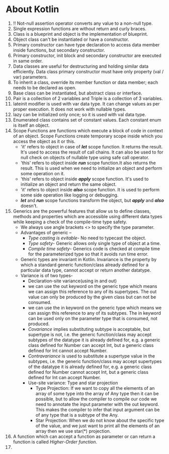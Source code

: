 # About Kotlin

1. !! Not-null assertion operator converts any value to a non-null type.
2. Single expression functions are without return and curly braces.
3. Class is a blueprint and object is the implementation of blueprint.
4. Object class can't be instantiated or have a constructor.
5. Primary constructor can have type declaration to access data member inside functions, but secondary constructor.
6. Primary constructor, init block and secondary constructor are executed in same order.
7. Data classes are useful for destructuring and holding similar data efficiently. Data class primary constructor must have only property (val / var) parameters.
8. To inherit a class, override its member function or data member; each needs to be declared as open.
9. Base class can be instantiated, but abstract class or interface. 
10. Pair is a collection of 2 variables and Triple is a collection of 3 variables.
11. lateinit modifier is used with var data type. It can change values as per proper execution. It does not work with nullable types.
12. lazy can be initialized only once; so it is used with val data type.
13. Enumerated class contains set of constant values. Each constant enum is itself an object.
14. Scope Functions are functions which execute a block of code in context of an object. Scope Functions create temporary scope inside which you access the object as it or this.
    * 'it' refers to object in case of ***let*** scope function. It returns the result. It's used to access the result of call chains. It can also be used to for null check on objects of nullable type using safe call operator.
    * 'this' refers to object inside ***run*** scope function.It also returns the result. This is used when we need to initialize an object and perform some operation on it.
    * 'this' refers to object inside ***apply*** scope function. It's used to initialize an object and return the same object.
    * 'it' refers to object inside ***also*** scope function. It is used to perform some side operation like logging or debugging.
    * ***let*** and ***run*** scope functions transform the object, but ***apply*** and ***also*** doesn't.
15. Generics are the powerful features that allow us to define classes, methods and properties which are accessible using different data types while keeping a check of the compile-time type safety.
    * We always use angle brackets <> to specify the type parameter. 
    * Advantages of generic –
      * *Type casting is evitable*- No need to typecast the object. 
      * *Type safety*- Generic allows only single type of object at a time.
      * *Compile time safety*- Generics code is checked at compile time for the parameterized type so that it avoids run time error. 
    * Generic types are invariant in Kotlin. Invariance is the property by which a standard generic function/class already defined for a particular data type, cannot accept or return another datatype.
    * Variance is of two types-
       * Declaration-site variance(using in and out)
        * we can use the out keyword on the generic type which means we can assign this reference to any of its supertypes. The out value can only be produced by the given class but can not be consumed.
        * we can use the in keyword on the generic type which means we can assign this reference to any of its subtypes. The in keyword can be used only on the parameter type that is consumed, not produced.
        * *Covariance* implies substituting subtype is acceptable, but supertype is not, i.e. the generic function/class may accept subtypes of the datatype it is already defined for, e.g. a generic class defined for Number can accept Int, but a generic class defined for Int cannot accept Number.
        * *Contravariance* is used to substitute a supertype value in the subtypes, i.e. the generic function/class may accept supertypes of the datatype it is already defined for, e.g. a generic class defined for Number cannot accept Int, but a generic class defined for Int can accept Number.  
      * Use-site variance: Type and star projection
        * Type Projection: If we want to copy all the elements of an array of some type into the array of Any type then it can be possible, but to allow the compiler to compile our code we need to annotate the input parameter with the out keyword. This makes the compiler to infer that input argument can be of any type that is a subtype of the Any.
        * Star Projection: When we do not know about the specific type of the value, and we just want to print all the elements of an array then we use star(*) projection.
16. A function which can accept a function as parameter or can return a function is called *Higher-Order function*.
17. 